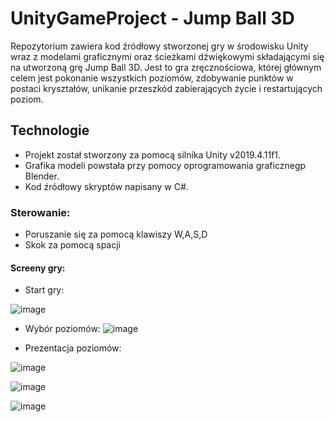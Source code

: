 # UnityGameProject - Jump Ball 3D
Repozytorium zawiera kod źródłowy stworzonej gry w środowisku Unity wraz z modelami graficznymi oraz ścieżkami dźwiękowymi składającymi się na utworzoną grę Jump Ball 3D. Jest to gra zręcznościowa, której głównym celem jest pokonanie wszystkich poziomów, zdobywanie punktów w postaci kryształów, unikanie przeszkód zabierających życie i restartujących poziom.
## Technologie
* Projekt został stworzony za pomocą silnika Unity v2019.4.11f1.
* Grafika modeli powstała przy pomocy oprogramowania graficznegp Blender. 
* Kod źródłowy skryptów napisany w C#.

### Sterowanie:
* Poruszanie się za pomocą klawiszy W,A,S,D
*  Skok za pomocą spacji

#### Screeny gry:
* Start gry:
 
![image](https://user-images.githubusercontent.com/32534922/211103104-f97ef527-682b-41b0-85bf-548b79e7ba60.png)

* Wybór poziomów:
![image](https://user-images.githubusercontent.com/32534922/211106704-96c8a68f-d977-43f3-8964-5b23bb121c1f.png)

* Prezentacja poziomów: 
 
![image](https://user-images.githubusercontent.com/32534922/211103571-86baffb6-f0ef-4183-bc23-c6c4ae1bd7e4.png)

![image](https://user-images.githubusercontent.com/32534922/211105295-4049cff8-0a17-4288-be07-1ce19154b268.png)

![image](https://user-images.githubusercontent.com/32534922/211105852-6b5ae82e-71c2-4ce9-8507-6cfbcfe54a44.png)
